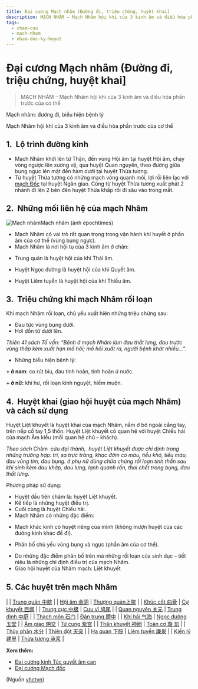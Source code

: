 ```yaml
---
title: Đại cương Mạch nhâm (Đường đi, triệu chứng, huyệt khai]
description: MẠCH NHÂM – Mạch Nhâm hội khí của 3 kinh âm và điều hòa phần trước của cơ thể
tags:
  - cham-cuu
  - mach-nham
  - nham-doc-ky-huyet
---
```


# Đại cương Mạch nhâm (Đường đi, triệu chứng, huyệt khai] 

> MẠCH NHÂM – Mạch Nhâm hội khí của 3 kinh âm và điều hòa phần trước của cơ thể

Mạch nhâm: đường đi, biểu hiện bệnh lý

Mạch Nhâm hội khí của 3 kinh âm và điều hòa phần trước của cơ thể

## 1.  Lộ trình đường kinh

* Mạch Nhâm khởi lên từ Thận, đến vùng Hội âm tại huyệt Hội âm, chạy vòng ngược lên xương vệ, qua huyệt Quan nguyên, theo đường giữa bụng ngực lên mặt đến hàm dưới tại huyệt Thừa tương.
* Từ huyệt Thừa tương có những mạch vòng quanh môi, lợi rồi liên lạc với [mạch Đốc](/yhctvn/dai-cuong-mach-doc) tại huyệt Ngân giao. Cũng từ huyệt Thừa tương xuất phát 2 nhánh đi lên 2 bên đến huyệt Thừa khấp rối đi sâu vào trong mắt.

## 2.  Những mối liên hệ của mạch Nhâm

![Mạch nhâm](/imgs/yhctvn/Mach-nham.jpg)Mạch nhâm (ảnh epochtimes)

* Mạch Nhâm có vai trò rất quan trọng trong vận hành khí huyết ở phần âm của cơ thể (vùng bụng ngực).
* Mạch Nhâm là nơi hội tụ của 3 kinh âm ở chân:

+ Trung quản là huyệt hội của khí Thái âm.

+ Huyệt Ngọc đường là huyệt hội của khí Quyết âm.

+ Huyệt Liêm tuyền là huyệt hội của khí Thiếu âm.

## 3.  Triệu chứng khi mạch Nhâm rối loạn

Khi mạch Nhâm rối loạn, chủ yếu xuất hiện những triệu chứng sau:

* Đau tức vùng bụng dưới.
* Hơi dồn từ dưới lên.

*Thiên 41 sách Tố vấn: “Bệnh ở mạch Nhâm làm đau thắt lưng, đau trước vùng thấp kèm xuất hạn mồ hôi; mồ hôi xuất ra, người bệnh khát nhiều…”.*

* Những biểu hiện bệnh lý:

**+ ở nam**: co rút bìu, đau tinh hoàn, tinh hoàn ứ nước.

**+ ở nữ:** khí hư, rối loạn kinh nguyệt, hiếm muộn.

## 4.  Huyệt khai (giao hội huyệt của mạch Nhâm) và cách sử dụng

Huyệt Liệt khuyết là huyệt khai của mạch Nhâm, nằm ở bờ ngoài cẳng tay, trên nếp cổ tay 1,5 thốn. Huyệt Liệt khuyết có quan hệ với huyệt Chiếu hải của mạch Âm kiểu (mối quan hệ chủ – khách).

*Theo sách* Châm  cứu *đại thành,  huyệt Liệt khuyết được chỉ định trong những trường hợp: trĩ, sa trực tràng, khạc đờm có máu, tiểu khó, tiểu máu, đau vùng tim, đau bụng. ở phụ nữ dùng chữa chứng rối loạn tinh thần sau khi sinh kèm đau khớp, đau lưng, lạnh quanh rốn, thai chết trong bụng, đau thắt lưng.*

Phương pháp sử dụng:

* Huyệt đầu tiên châm là: huyệt Liệt khuyết.
* Kế tiếp là những huyệt điều trị.
* Cuối cùng là huyệt Chiếu hải.
* Mạch Nhâm có những đặc điểm:

+ Mạch khác kinh có huyệt riêng của mình (không mượn huyệt của các đường kinh khác để đi).

+ Phân bố chủ yếu vùng bụng và ngực (phần âm của cơ thể).

* Do những đặc điểm phân bố trên mà những rối loạn của sinh dục – tiết niệu là những chỉ định điều trị của mạch Nhâm.
* Giao hội huyệt của Nhâm mạch: Liệt khuyết

## 5. Các huyệt trên mạch Nhâm

|  | [Trung quản 中脘](/yhctvn/vi-tri-huyet-trung-quan-%e4%b8%ad%e8%84%98) |
| [Hội âm 会阴](/yhctvn/vi-tri-huyet-hoi-am-%e4%bc%9a%e9%98%b4) | [Thượng quản上脘](/yhctvn/vi-tri-huyet-thuong-quan%e4%b8%8a%e8%84%98) |
| [Khúc cốt 曲骨](/yhctvn/vi-tri-huyet-khuc-cot-%e6%9b%b2%e9%aa%a8) | [Cự khuyết 巨阙](/yhctvn/vi-tri-huyet-cu-khuyet-%e5%b7%a8%e9%98%99) |
| [Trung cực 中极](/yhctvn/vi-tri-huyet-trung-cuc-%e4%b8%ad%e6%9e%81) | [Cưu vĩ 鸠尾](/yhctvn/vi-tri-huyet-cuu-vi-%e9%b8%a0%e5%b0%be) |
| [Quan nguyên 关元](/yhctvn/vi-tri-huyet-quan-nguyen-%e5%85%b3%e5%85%83) | [Trung đình 中庭](/yhctvn/vi-tri-huyet-trung-dinh-%e4%b8%ad%e5%ba%ad) |
| [Thạch môn 石门](/yhctvn/vi-tri-huyet-thach-mon-%e7%9f%b3%e9%97%a8) | [Đản trung 膻中](/yhctvn/vi-tri-huyet-dan-trung-%e8%86%bb%e4%b8%ad) |
| [Khí hải 气海](/yhctvn/vi-tri-huyet-khi-hai-%e6%b0%94%e6%b5%b7) | [Ngọc đường 玉堂](/yhctvn/vi-tri-huyet-ngoc-duong-%e7%8e%89%e5%a0%82) |
| [Âm giao 阴交](/yhctvn/vi-tri-huyet-am-giao-%e9%98%b4%e4%ba%a4) | [Tử cung 紫宫](/yhctvn/vi-tri-huyet-tu-cung-%e7%b4%ab%e5%ae%ab) |
| [Thần khuyết 神阙](/yhctvn/vi-tri-huyet-than-khuyet-%e7%a5%9e%e9%98%99) | [Toàn cơ 璇 玑](/yhctvn/vi-tri-huyet-toan-co-%e7%92%87-%e7%8e%91) |
| [Thủy phân 水分](/yhctvn/vi-tri-huyet-thuy-phan-%e6%b0%b4%e5%88%86) | [Thiên đột 天突](/yhctvn/vi-tri-huyet-thien-dot-%e5%a4%a9%e7%aa%81) |
| [Hạ quản 下脘](/yhctvn/vi-tri-huyet-ha-quan-%e4%b8%8b%e8%84%98) | [Liêm tuyền 廉泉](/yhctvn/vi-tri-huyet-liem-tuyen-%e5%bb%89%e6%b3%89) |
| [Kiến lý 建里](/yhctvn/vi-tri-huyet-kien-ly-%e5%bb%ba%e9%87%8c) | [Thừa tương 承浆](/yhctvn/vi-tri-huyet-thua-tuong-%e6%89%bf%e6%b5%86) |

**Xem thêm:**

* [Đai cương kinh Túc quyết âm can](/yhctvn/kinh-tuc-quyet-am-can)
* [Đại cương Mạch đốc](/yhctvn/dai-cuong-mach-doc)

(Nguồn <a href="https://yhctvn.com/dai-cuong-mach-nham/" target="_blank">yhctvn</a>)

